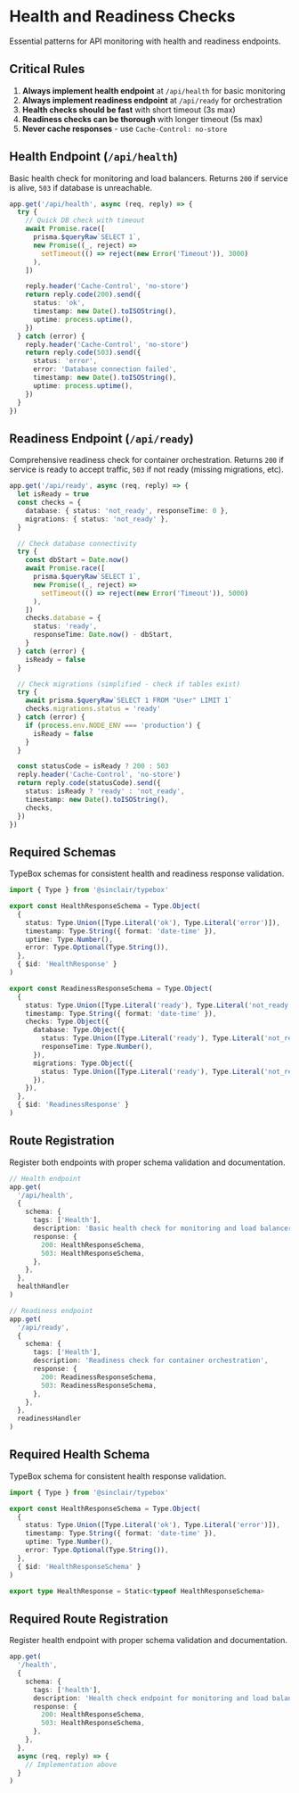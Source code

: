 # Health and Readiness Checks

Essential patterns for API monitoring with health and readiness endpoints.

## Critical Rules

1. **Always implement health endpoint** at `/api/health` for basic monitoring
2. **Always implement readiness endpoint** at `/api/ready` for orchestration
3. **Health checks should be fast** with short timeout (3s max)
4. **Readiness checks can be thorough** with longer timeout (5s max)
5. **Never cache responses** - use `Cache-Control: no-store`

## Health Endpoint (`/api/health`)

Basic health check for monitoring and load balancers. Returns `200` if service
is alive, `503` if database is unreachable.

```ts
app.get('/api/health', async (req, reply) => {
  try {
    // Quick DB check with timeout
    await Promise.race([
      prisma.$queryRaw`SELECT 1`,
      new Promise((_, reject) =>
        setTimeout(() => reject(new Error('Timeout')), 3000)
      ),
    ])

    reply.header('Cache-Control', 'no-store')
    return reply.code(200).send({
      status: 'ok',
      timestamp: new Date().toISOString(),
      uptime: process.uptime(),
    })
  } catch (error) {
    reply.header('Cache-Control', 'no-store')
    return reply.code(503).send({
      status: 'error',
      error: 'Database connection failed',
      timestamp: new Date().toISOString(),
      uptime: process.uptime(),
    })
  }
})
```

## Readiness Endpoint (`/api/ready`)

Comprehensive readiness check for container orchestration. Returns `200` if
service is ready to accept traffic, `503` if not ready (missing migrations,
etc).

```ts
app.get('/api/ready', async (req, reply) => {
  let isReady = true
  const checks = {
    database: { status: 'not_ready', responseTime: 0 },
    migrations: { status: 'not_ready' },
  }

  // Check database connectivity
  try {
    const dbStart = Date.now()
    await Promise.race([
      prisma.$queryRaw`SELECT 1`,
      new Promise((_, reject) =>
        setTimeout(() => reject(new Error('Timeout')), 5000)
      ),
    ])
    checks.database = {
      status: 'ready',
      responseTime: Date.now() - dbStart,
    }
  } catch (error) {
    isReady = false
  }

  // Check migrations (simplified - check if tables exist)
  try {
    await prisma.$queryRaw`SELECT 1 FROM "User" LIMIT 1`
    checks.migrations.status = 'ready'
  } catch (error) {
    if (process.env.NODE_ENV === 'production') {
      isReady = false
    }
  }

  const statusCode = isReady ? 200 : 503
  reply.header('Cache-Control', 'no-store')
  return reply.code(statusCode).send({
    status: isReady ? 'ready' : 'not_ready',
    timestamp: new Date().toISOString(),
    checks,
  })
})
```

## Required Schemas

TypeBox schemas for consistent health and readiness response validation.

```ts
import { Type } from '@sinclair/typebox'

export const HealthResponseSchema = Type.Object(
  {
    status: Type.Union([Type.Literal('ok'), Type.Literal('error')]),
    timestamp: Type.String({ format: 'date-time' }),
    uptime: Type.Number(),
    error: Type.Optional(Type.String()),
  },
  { $id: 'HealthResponse' }
)

export const ReadinessResponseSchema = Type.Object(
  {
    status: Type.Union([Type.Literal('ready'), Type.Literal('not_ready')]),
    timestamp: Type.String({ format: 'date-time' }),
    checks: Type.Object({
      database: Type.Object({
        status: Type.Union([Type.Literal('ready'), Type.Literal('not_ready')]),
        responseTime: Type.Number(),
      }),
      migrations: Type.Object({
        status: Type.Union([Type.Literal('ready'), Type.Literal('not_ready')]),
      }),
    }),
  },
  { $id: 'ReadinessResponse' }
)
```

## Route Registration

Register both endpoints with proper schema validation and documentation.

```ts
// Health endpoint
app.get(
  '/api/health',
  {
    schema: {
      tags: ['Health'],
      description: 'Basic health check for monitoring and load balancers',
      response: {
        200: HealthResponseSchema,
        503: HealthResponseSchema,
      },
    },
  },
  healthHandler
)

// Readiness endpoint
app.get(
  '/api/ready',
  {
    schema: {
      tags: ['Health'],
      description: 'Readiness check for container orchestration',
      response: {
        200: ReadinessResponseSchema,
        503: ReadinessResponseSchema,
      },
    },
  },
  readinessHandler
)
```

## Required Health Schema

TypeBox schema for consistent health response validation.

```ts
import { Type } from '@sinclair/typebox'

export const HealthResponseSchema = Type.Object(
  {
    status: Type.Union([Type.Literal('ok'), Type.Literal('error')]),
    timestamp: Type.String({ format: 'date-time' }),
    uptime: Type.Number(),
    error: Type.Optional(Type.String()),
  },
  { $id: 'HealthResponseSchema' }
)

export type HealthResponse = Static<typeof HealthResponseSchema>
```

## Required Route Registration

Register health endpoint with proper schema validation and documentation.

```ts
app.get(
  '/health',
  {
    schema: {
      tags: ['health'],
      description: 'Health check endpoint for monitoring and load balancers',
      response: {
        200: HealthResponseSchema,
        503: HealthResponseSchema,
      },
    },
  },
  async (req, reply) => {
    // Implementation above
  }
)
```
